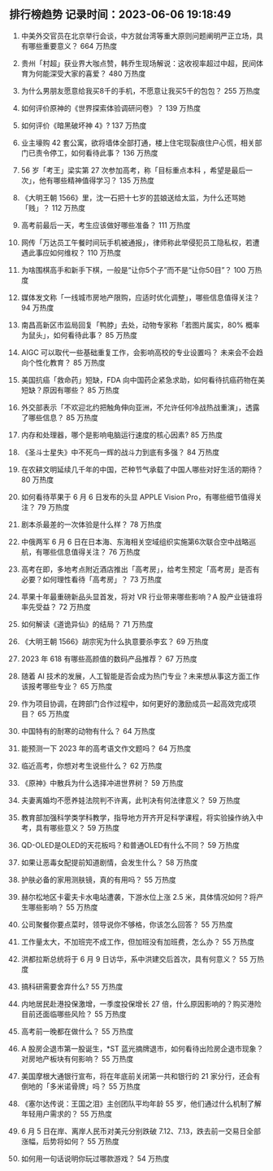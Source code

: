 
## 排行榜趋势 记录时间：2023-06-06 19:18:49
  
  1. 中美外交官员在北京举行会谈，中方就台湾等重大原则问题阐明严正立场，具有哪些重要意义？ 664 万热度
    
  2. 贵州「村超」获业界大咖点赞，韩乔生现场解说：这收视率超过中超，民间体育为何能深受大家的喜爱？ 480 万热度
    
  3. 为什么男朋友愿意给我买8千的手机，不愿意让我买5千的包包？ 255 万热度
    
  4. 如何评价原神的《世界探索体验调研问卷》？ 139 万热度
    
  5. 如何评价《暗黑破坏神 4》? 137 万热度
    
  6. 业主壕购 42 套公寓，欲将墙体全部打通，楼上住宅现裂痕住户心慌，相关部门已责令停工，如何看待此事？ 136 万热度
    
  7. 56 岁「考王」梁实第 27 次参加高考，称「目标重点本科 ，希望是最后一次」，他有哪些精神值得学习？ 135 万热度
    
  8. 《大明王朝 1566》里，沈一石把十七岁的芸娘送给太监，为什么还骂她「贱」？ 112 万热度
    
  9. 高考前最后一天，考生应该做好哪些准备？ 111 万热度
    
  10. 网传「万达员工午餐时间玩手机被通报」，律师称此举侵犯员工隐私权，若遭遇此事应如何维权？ 110 万热度
    
  11. 为啥围棋高手和新手下棋，一般是“让你5个子”而不是“让你50目”？ 100 万热度
    
  12. 媒体发文称「一线城市房地产限购，应适时优化调整」，哪些信息值得关注？ 94 万热度
    
  13. 南昌高新区市监局回复「鸭脖」去处，动物专家称「若图片属实，80% 概率为鼠头」，如何看待此事？ 85 万热度
    
  14. AIGC 可以取代一些基础重复工作，会影响高校的专业设置吗？ 未来会不会趋向个性化教育？ 85 万热度
    
  15. 美国抗癌「救命药」短缺，FDA 向中国药企紧急求助，如何看待抗癌药物在美短缺？原因有哪些？ 85 万热度
    
  16. 外交部表示「不欢迎北约把触角伸向亚洲，不允许任何冷战热战重演」，透露了哪些信息？ 85 万热度
    
  17. 内存和处理器，哪个是影响电脑运行速度的核心因素? 85 万热度
    
  18. 《圣斗士星失》中不死鸟一辉的战斗力到底有多强？ 84 万热度
    
  19. 在农耕文明延续几千年的中国，芒种节气承载了中国人哪些对好生活的期待？ 80 万热度
    
  20. 如何看待苹果于 6 月 6 日发布的头显 APPLE Vision Pro，有哪些细节值得关注？ 79 万热度
    
  21. 剧本杀最差的一次体验是什么样？ 78 万热度
    
  22. 中俄两军 6 月 6 日在日本海、东海相关空域组织实施第6次联合空中战略巡航，有哪些信息值得关注？ 76 万热度
    
  23. 高考在即，多地考点附近酒店推出「高考房」，给考生预定「高考房」是否有必要？如何理性看待「高考房」？ 73 万热度
    
  24. 苹果十年最重磅新品头显首发，将对 VR 行业带来哪些影响？A 股产业链谁将率先受益？ 72 万热度
    
  25. 如何解读《道诡异仙》的结局？ 71 万热度
    
  26. 《大明王朝 1566》胡宗宪为什么执意要杀李玄？ 69 万热度
    
  27. 2023 年 618 有哪些高颜值的数码产品推荐？ 67 万热度
    
  28. 随着 AI 技术的发展，人工智能是否会成为热门专业？未来想从事这方面工作该报考哪些专业？ 65 万热度
    
  29. 作为项目协调，在跨部门合作过程中，如何更好的激励成员一起高效完成项目？ 65 万热度
    
  30. 中国特有的耐寒的动物有什么？ 64 万热度
    
  31. 能预测一下 2023 年的高考语文作文题吗？ 64 万热度
    
  32. 临近高考，你想对考生说些什么？ 62 万热度
    
  33. 《原神》中散兵为什么选择冲进世界树？ 59 万热度
    
  34. 夫妻离婚均不愿养娃法院判不许离，此判决有何法律意义？ 59 万热度
    
  35. 教育部加强科学类学科教学，指导地方开齐开足科学课程，将实验操作纳入中考，具有哪些意义？ 59 万热度
    
  36. QD-OLED是OLED的天花板吗？和普通OLED有什么不同？ 59 万热度
    
  37. 如果让恶毒女配提前知道剧情，会发生什么？ 58 万热度
    
  38. 护肤必备的家用测肤镜，真的有用吗？ 55 万热度
    
  39. 赫尔松地区卡霍夫卡水电站遭袭，下游水位上涨 2.5 米，具体情况如何？将产生哪些影响？ 55 万热度
    
  40. 公司聚餐你要点菜时，领导说你不够格，你该怎么回答？ 55 万热度
    
  41. 工作量太大，不加班完不成工作，但加班没有加班费，怎么办？ 55 万热度
    
  42. 洪都拉斯总统将于 6 月 9 日访华，系中洪建交后首次，具有何意义？ 55 万热度
    
  43. 搞科研需要舍弃什么? 55 万热度
    
  44. 内地居民赴港投保激增，一季度投保增长 27 倍，什么原因影响的？购买港险目前还面临哪些风险？ 55 万热度
    
  45. 高考前一晚都在做什么？ 55 万热度
    
  46. A 股房企退市第一股诞生，*ST 蓝光摘牌退市，如何看待出险房企退市现象？对房地产板块有何影响？ 55 万热度
    
  47. 美国摩根大通银行宣布，将在年底前关闭第一共和银行的 21 家分行，还会有倒地的「多米诺骨牌」吗？ 55 万热度
    
  48. 《塞尔达传说：王国之泪》主创团队平均年龄 55 岁，他们通过什么机制了解年轻用户需求的？ 55 万热度
    
  49. 6 月 5 日在岸、离岸人民币对美元分别跌破 7.12、7.13，跌去前一交易日全部涨幅，后势将如何？ 55 万热度
    
  50. 如何用一句话说明你玩过哪款游戏？ 54 万热度
    